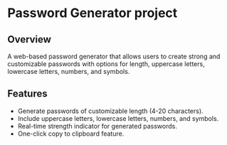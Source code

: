 # Password Generator project

## Overview
A web-based password generator that allows users to create strong and customizable passwords with options for length, uppercase letters, lowercase letters, numbers, and symbols.

## Features
- Generate passwords of customizable length (4-20 characters).
- Include uppercase letters, lowercase letters, numbers, and symbols.
- Real-time strength indicator for generated passwords.
- One-click copy to clipboard feature.





